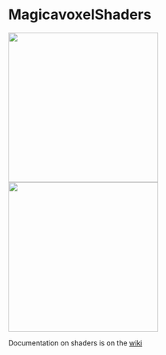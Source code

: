 # MagicavoxelShaders
<img width="300px" src="https://cdna.artstation.com/p/assets/images/images/047/893/454/large/mrbiggles-ca3-a.jpg?1648693986"/>
<img width="300px" src="https://cdna.artstation.com/p/assets/images/images/042/540/770/large/mrbiggles-planet-clouds-1.jpg?1634773420"/>

Documentation on shaders is on the <a href="https://github.com/mrbiggles7719/MagicaVoxelShaders/wiki/ca_totalistic"> wiki </a>



